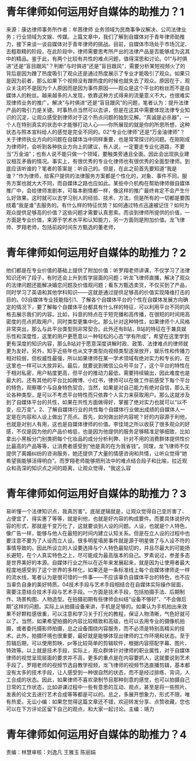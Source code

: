 # 青年律师如何运用好自媒体的助推力？1

来源：康达律师事务所作者：牟茜律师 业务领域为民商事争议解决、公司法律业务；行业领域为文娱、传媒。上篇文章中，我们了解到自媒体对于青年律师助推力，接下来谈一谈自媒体对于青年律师的挑战。目前，自媒体市场处于市场沉淀、去粗取精的阶段，在此阶段中，律师需要思考所产出的法律产品是否能够成为这其中的精品。鉴于此，有两个比较有共性的难点问题，值得深思和讨论。01“与时俱进”还是“盲目跟风”？判断“与时俱进”还是“盲目跟风”，需要分析某短视频火了的背后是因为蹭了热度吸引了观众还是通过热度展示了专业才能吸引了观众。如果只是因为前者，那么如果下个视频没有蹭热度的时候也就失去了观众。原因在于，观众关注的不是因为个人原因而是因为事件原因——观众是这个平台的粉丝而不是自媒体人的粉丝。越来越多的人发现，依靠这种方式得来的流量意义不大，也很难实现律师业务的推广。解决“与时俱进”还是“盲目跟风”的问题，笔者认为：提升法律产品的吸引力是关键。时事热点当然可以去讲，但是在这其中需要体现法律专业知识的沉淀，让观众感受到律师对于这个热点问题的独到见解。“真诚是必杀器”，一个人在特别真实的状态中才能够打动人心——你所展现的就是你的所思所想，这种状态与照本宣科给人的感觉是完全不同的。02“专业化律师”还是“万金油律师”？关于律师执业方向的问题在自媒体当中同样重要，也是常常探讨的问题。在刚刚成为律师时，会听到各种执业方向上的建议，有人说，一定要走专业化道路，不要当“万金油”；也有人说不能只做一个领域，要触类旁通且全面。因此会出现执业建议相互矛盾的情况。事实上，有很优秀的专业化律师也有很优秀的全面型律师。到底应该听谁的？笔者的答案是：听自己的。但是，在此之前首先要知道“我是谁？”作为律师，给客户提供的法律服务方案都是个性化的，对象、事件不同，服务方案也就大大不同，而自媒体之路也应如此。某些中介机构在帮助律师做自媒体推广中，会给律师发剧本，可每本剧情都一样，像这样的推广最终肯定不会产生什么好效果。这时就可以去学习别人的经验、技术、方法，但是所有的一切都是要围绕着“我是谁”去服务的。有什么样的特征优势？如何通过特点迅速被记住？如何为观众提供足够高的价值？这些问题才需要认真思索。而谈到律师所提供的价值，一方面是专业价值，来源于学术水平和认知能力，另一方面则是附加价值。龙飞律师、罗翔老师，包括前段时间东方甄选的董老师，

# 青年律师如何运用好自媒体的助推力？2

他们都是在专业价值的基础上提供了附加价值：听罗翔老师讲课，不仅学习了法律知识还听了段子，有时还会上升到哲学层面的问题；听龙飞律师直播，解决了观众的法律问题还能解决婚恋问题及价值观问题；看东方甄选卖货，不仅买到了产品，同时学习了英语和其他学科知识——这就是通过提供足够高的价值实现降维打击的目的。03自媒体专业技能指引1、了解各个自媒体平台的个性在自媒体发展方向确定的情况下，要了解每个自媒体平台都具有什么样的特征，可以利用平台不同的风格去展示我们的内容。比如，抖音的特点在于短完播和高传播，在很短的时间用高密度的亮点抓取用户，同时类型更集中化。那么针对这种特性，如果律师个人风格非常突出，那么与此平台类型则非常契合。此外还有B站，B站的特征在于兼具娱乐性和深度性，这里的用户更愿意以一种轻松的心态“学有所成”，希望在这里学到更有深度的知识内容，那么B站对于愿意深度讲解时政、政策、法律难点的律师就更为友好。另外，知乎近些年也从文字类型向视频类型逐渐放开，娱乐性和传播力相对较弱，但权威性最强，所以如果律师在某一学术领域有绝对实力和专长的，在这里也一样可以大放异彩。最后，就要说到微信公众号平台了，这个平台的特性在于相对私密，用户粘度更高，但平台的推动力最低，需要持续输出，因此难度也是最大的。还有其他的平台比如微博、小红书，律师可以在做工作前感受下每个平台的特色，观察哪个与自身特色契合。当然，如果是对自己能力有绝对自信，那么无论各种类型，是可以不考虑平台特性而只依靠个人实力来获取用户。那么这就涉及到了自媒体平台的共性，如果在共性方面做得好，掌握了绝对实力也就可以“以不变，应万变”。2、了解自媒体行业的共性每个自媒体行业做出成绩的自媒体人一定是在内容和人设上做出了亮点。首先，如何做出好内容呢？好的内容源于利他，也就是对别人有用，这也是自媒体律师的价值。李佳琦之所以收获了很多观众的好感，不仅是因为他的产品价格低，也是因为他提供的服务足够精准足够细致，比如拿出小黑板分门别类把每个化妆品的成分分析利弊、针对不用的消费群体提供性价比最高的产品等等，让消费者感受到“他是真的在为我省钱”。同理，龙飞律师不仅提供了离婚纠纷的咨询服务，她还提供了大量的情感咨询和共情，让听众觉得“她希望我能够活得明白”。而罗翔老师能够把刑法中的难点结合段子和比喻，拉近观众和高深的知识点之间的距离，让观众觉得，“我这么容

# 青年律师如何运用好自媒体的助推力？3

易听懂一个法律知识点，我真厉害”。底层逻辑就是，让观众觉得自己变厉害了、占便宜了、得实惠了等等，就是利他，也就是好内容的构成要件。而要具体说好内容的形式，那就是千变万化了，这就要谈到人设的问题。人设，也就是个人特色，像广告一样，能够与他人在最短的时间内建立认知关系。但是在立人设的过程中也要注意不要为了人设而立人设。很多明星塌房事件就是源于明星做了与人设不符的事情导致的。因此所设立的人设要选择与个人特色最贴切的，并且尽最大的可能扬长避短，在个人真实特色之上，尽可能成为最高版本的自己。罗素说过，参差多态是世界美好的本源。自媒体行业之所以在近年来发展起来，就是因为让使用者最大程度地感受到了这个世界的多样化，如果还是一条标准线上每个自媒体律师走一样的流水线，笔者认为是很可惜的一件事——不应该辜负自媒体平台的特色，也不应当辜负自身的美好特质。04技术手段与艺术手段相结合在自媒体实际操作层面，需要注意结合技术手段与艺术手段。一方面是技术手段，包括拍摄手法、后期制作、场景构图、人物造型。在拍摄初期有些律师会纠结“设备不够好”、“不会做后期”这样的问题。实际上从拍摄设备来讲，手机是足够的。如果认为手机拍出来效果不好颗粒感很重，可以注意和学习关于打光的教程，保证人物清晰，气色好就可以了。当然，如果希望拍摄的内容比较精致和高级，也可以去用专业的摄像机拍摄，或者委托摄影师拍摄，总之设备围绕内容服务，而不必须是特别高精尖的技术。此外，拍摄环境也很重要，最好就是能够体现出律师的工作环境和状态。至于剪辑后期，可以使用剪映、pr等比较简单的剪辑软件，根据内容搭配字幕、图片、特效等。以上就是技术手段，实际上，观众群体针对律师的职业属性，对于自媒体律师的视觉呈现层面的要求并不高，更多的重点是在内容要抓人，这就要说到艺术手段了。罗翔老师的视频节选自教学视频，龙飞律师的视频节选直播剪辑，基本都没有太多的技术手段，让人感受到一种很自然的状态，而不是经过排练、背词，人工合成的状态。因此，如果律师不喜欢录制节目那种刻意的感觉，也可以拍摄自己日常的工作状态，比如讲课过程中一些有意思的互动、观点，甚至是将一些照片、发表的论文去进行艺术合成等等都是可以的。总之，多展开想象力，形式不限，唯有热爱。无讼小编：如果您觉得这篇文章还不错，欢迎转发分享、点赞收藏，您也可以在下方评论区留下自己的观点，和大家一起讨论。主编：靖力

# 青年律师如何运用好自媒体的助推力？4

责编：林慧审核：刘逸凡 王雅玉 陈丽娟 

